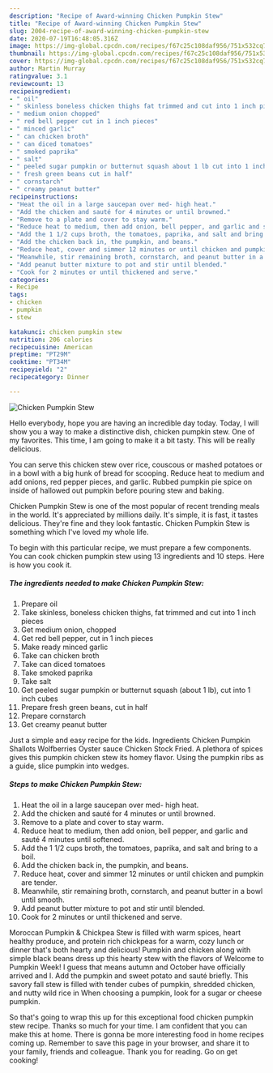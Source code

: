 ```yaml
---
description: "Recipe of Award-winning Chicken Pumpkin Stew"
title: "Recipe of Award-winning Chicken Pumpkin Stew"
slug: 2004-recipe-of-award-winning-chicken-pumpkin-stew
date: 2020-07-19T16:48:05.316Z
image: https://img-global.cpcdn.com/recipes/f67c25c108daf956/751x532cq70/chicken-pumpkin-stew-recipe-main-photo.jpg
thumbnail: https://img-global.cpcdn.com/recipes/f67c25c108daf956/751x532cq70/chicken-pumpkin-stew-recipe-main-photo.jpg
cover: https://img-global.cpcdn.com/recipes/f67c25c108daf956/751x532cq70/chicken-pumpkin-stew-recipe-main-photo.jpg
author: Martin Murray
ratingvalue: 3.1
reviewcount: 13
recipeingredient:
- " oil"
- " skinless boneless chicken thighs fat trimmed and cut into 1 inch pieces"
- " medium onion chopped"
- " red bell pepper cut in 1 inch pieces"
- " minced garlic"
- " can chicken broth"
- " can diced tomatoes"
- " smoked paprika"
- " salt"
- " peeled sugar pumpkin or butternut squash about 1 lb cut into 1 inch cubes"
- " fresh green beans cut in half"
- " cornstarch"
- " creamy peanut butter"
recipeinstructions:
- "Heat the oil in a large saucepan over med- high heat."
- "Add the chicken and sauté for 4 minutes or until browned."
- "Remove to a plate and cover to stay warm."
- "Reduce heat to medium, then add onion, bell pepper, and garlic and sauté 4 minutes until softened."
- "Add the 1 1/2 cups broth, the tomatoes, paprika, and salt and bring to a boil."
- "Add the chicken back in, the pumpkin, and beans."
- "Reduce heat, cover and simmer 12 minutes or until chicken and pumpkin are tender."
- "Meanwhile, stir remaining broth, cornstarch, and peanut butter in a bowl until smooth."
- "Add peanut butter mixture to pot and stir until blended."
- "Cook for 2 minutes or until thickened and serve."
categories:
- Recipe
tags:
- chicken
- pumpkin
- stew

katakunci: chicken pumpkin stew 
nutrition: 206 calories
recipecuisine: American
preptime: "PT29M"
cooktime: "PT34M"
recipeyield: "2"
recipecategory: Dinner

---
```



![Chicken Pumpkin Stew](https://img-global.cpcdn.com/recipes/f67c25c108daf956/751x532cq70/chicken-pumpkin-stew-recipe-main-photo.jpg)

Hello everybody, hope you are having an incredible day today. Today, I will show you a way to make a distinctive dish, chicken pumpkin stew. One of my favorites. This time, I am going to make it a bit tasty. This will be really delicious.

You can serve this chicken stew over rice, couscous or mashed potatoes or in a bowl with a big hunk of bread for scooping. Reduce heat to medium and add onions, red pepper pieces, and garlic. Rubbed pumpkin pie spice on inside of hallowed out pumpkin before pouring stew and baking.

Chicken Pumpkin Stew is one of the most popular of recent trending meals in the world. It's appreciated by millions daily. It's simple, it is fast, it tastes delicious. They're fine and they look fantastic. Chicken Pumpkin Stew is something which I've loved my whole life.


To begin with this particular recipe, we must prepare a few components. You can cook chicken pumpkin stew using 13 ingredients and 10 steps. Here is how you cook it.

<!--inarticleads1-->

##### The ingredients needed to make Chicken Pumpkin Stew:

1. Prepare  oil
1. Take  skinless, boneless chicken thighs, fat trimmed and cut into 1 inch pieces
1. Get  medium onion, chopped
1. Get  red bell pepper, cut in 1 inch pieces
1. Make ready  minced garlic
1. Take  can chicken broth
1. Take  can diced tomatoes
1. Take  smoked paprika
1. Take  salt
1. Get  peeled sugar pumpkin or butternut squash (about 1 lb), cut into 1 inch cubes
1. Prepare  fresh green beans, cut in half
1. Prepare  cornstarch
1. Get  creamy peanut butter


Just a simple and easy recipe for the kids. Ingredients Chicken Pumpkin Shallots Wolfberries Oyster sauce Chicken Stock Fried. A plethora of spices gives this pumpkin chicken stew its homey flavor. Using the pumpkin ribs as a guide, slice pumpkin into wedges. 

<!--inarticleads2-->

##### Steps to make Chicken Pumpkin Stew:

1. Heat the oil in a large saucepan over med- high heat.
1. Add the chicken and sauté for 4 minutes or until browned.
1. Remove to a plate and cover to stay warm.
1. Reduce heat to medium, then add onion, bell pepper, and garlic and sauté 4 minutes until softened.
1. Add the 1 1/2 cups broth, the tomatoes, paprika, and salt and bring to a boil.
1. Add the chicken back in, the pumpkin, and beans.
1. Reduce heat, cover and simmer 12 minutes or until chicken and pumpkin are tender.
1. Meanwhile, stir remaining broth, cornstarch, and peanut butter in a bowl until smooth.
1. Add peanut butter mixture to pot and stir until blended.
1. Cook for 2 minutes or until thickened and serve.


Moroccan Pumpkin &amp; Chickpea Stew is filled with warm spices, heart healthy produce, and protein rich chickpeas for a warm, cozy lunch or dinner that&#39;s both hearty and delicious! Pumpkin and chicken along with simple black beans dress up this hearty stew with the flavors of Welcome to Pumpkin Week! I guess that means autumn and October have officially arrived and I. Add the pumpkin and sweet potato and sauté briefly. This savory fall stew is filled with tender cubes of pumpkin, shredded chicken, and nutty wild rice in When choosing a pumpkin, look for a sugar or cheese pumpkin. 

So that's going to wrap this up for this exceptional food chicken pumpkin stew recipe. Thanks so much for your time. I am confident that you can make this at home. There is gonna be more interesting food in home recipes coming up. Remember to save this page in your browser, and share it to your family, friends and colleague. Thank you for reading. Go on get cooking!
